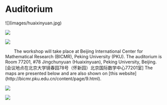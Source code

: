 # Auditorium

<div id="slideshow">
![](images/huaixinyuan.jpg)

![](images/bicmr_meet3.png)

![](images/bicmr_meet4.png)
</div>

<p style="text-indent:2em;">
The workshop will take place at Beijing International Center for Mathematical Research (BICMR), Peking University (PKU). The auditorium is Room 77201, #78 Jingchunyuan (Huaixinyuan), Peking University, Beijing. [会议地点在北京大学镜春园78号（怀新园）北京国际数学中心77201室] The maps are presented below and are also shown on [this website](http://bicmr.pku.edu.cn/content/page/9.html).
</p>

![](images/map1.jpg)

![](images/map2.jpg)

